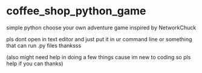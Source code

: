 # coffee_shop_python_game
simple python choose your own adventure game inspired by NetworkChuck

pls dont open in text editor and just put it in ur command line or something that can run .py files thanksss

(also might need help in doing a few things cause im new to coding so pls help if you can thanks)
